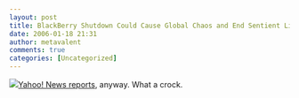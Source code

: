 ```yaml
---
layout: post
title: BlackBerry Shutdown Could Cause Global Chaos and End Sentient Life on Earth
date: 2006-01-18 21:31
author: metavalent
comments: true
categories: [Uncategorized]
---
```

<!--Lead Photo --><a href="http://news.yahoo.com/s/ap/20060118/ap_on_hi_te/blackberry_battle;_ylt=Anw_R7wqTlgqigWDfuZTlxEDW7oF;_ylu=X3oDMTBiMW04NW9mBHNlYwMlJVRPUCUl"><img src="https://web.archive.org/web/*/http://awebcamdarkly.com/">Yahoo! News reports</a>, anyway.  What a crock.
